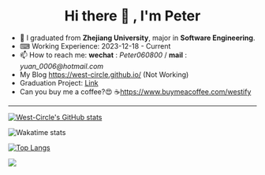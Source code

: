  # <div align="center"> Hi there 👋 , I'm Peter </div>

* 🌱 I graduated from __Zhejiang University__, major in __Software Engineering__.
* ⌨ Working Experience: 2023-12-18 - Current
* 📫 How to reach me: __wechat__ : _Peter060800_ / __mail__ : _yuan_0006@hotmail.com_
* My Blog https://west-circle.github.io/ (Not Working)
* Graduation Project: [Link](https://github.com/West-Circle/GraduationProject)
* Can you buy me a coffee?😍 ☕https://www.buymeacoffee.com/westify
<!--
**WestCircle68/WestCircle68** is a ✨ _special_ ✨ repository because its `README.md` (this file) appears on your GitHub profile.

Here are some ideas to get you started:

- 🔭 I’m currently working on ...

- 👯 I’m looking to collaborate on ...
- 🤔 I’m looking for help with ...
- 💬 Ask me about ...
- 
- 😄 Pronouns: ...
- ⚡ Fun fact: ...
-->

---

[![West-Circle's GitHub stats](https://github-readme-stats.vercel.app/api?username=West-Circle&count_private=true&show_icons=true&theme=tokyonight)](https://github.com/anuraghazra/github-readme-stats)

![Wakatime stats](https://github-readme-stats.vercel.app/api/wakatime?username=Peter&theme=tokyonight&layout=compact&custom_title=Weekly%20Development%20Breakdown)

[![Top Langs](https://github-readme-stats.vercel.app/api/top-langs/?username=West-Circle&layout=compact&hide=html,css&langs_count=10&theme=tokyonight)](https://github.com/anuraghazra/github-readme-stats)

<!--![](https://api.visitorbadge.io/api/VisitorHit?user=West-Circle&repo=GraduationProject&countColor=%237B1E7A)-->

![](https://komarev.com/ghpvc/?username=West-Circle&style=for-the-badge&color=237bea)
